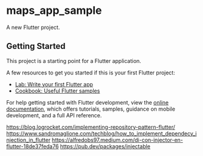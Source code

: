# maps_app_sample

A new Flutter project.

## Getting Started

This project is a starting point for a Flutter application.

A few resources to get you started if this is your first Flutter project:

- [Lab: Write your first Flutter app](https://docs.flutter.dev/get-started/codelab)
- [Cookbook: Useful Flutter samples](https://docs.flutter.dev/cookbook)

For help getting started with Flutter development, view the
[online documentation](https://docs.flutter.dev/), which offers tutorials,
samples, guidance on mobile development, and a full API reference.


https://blog.logrocket.com/implementing-repository-pattern-flutter/
https://www.sandromaglione.com/techblog/how_to_implement_dependecy_injection_in_flutter
https://alfredobs97.medium.com/di-con-injector-en-flutter-18de37feda76
https://pub.dev/packages/injectable